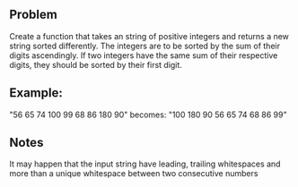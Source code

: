 ## Problem

Create a function that takes an string of positive integers and returns a new string sorted differently.  The integers are to be sorted by the sum of their digits ascendingly.  If two integers have the same sum of their respective digits, they should be sorted by their first digit.

## Example:

"56 65 74 100 99 68 86 180 90" becomes: "100 180 90 56 65 74 68 86 99"

## Notes

It may happen that the input string have leading, trailing whitespaces and 
more than a unique whitespace between two consecutive numbers

